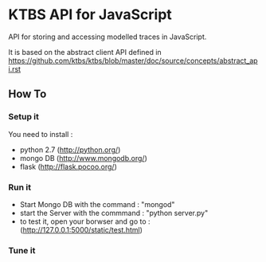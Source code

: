 KTBS API for JavaScript
=======================

API for storing and accessing modelled traces in JavaScript.

It is based on the abstract client API defined in
https://github.com/ktbs/ktbs/blob/master/doc/source/concepts/abstract_api.rst


How To 
-------

### Setup it

You need to install : 
*  python 2.7   (http://python.org/)
*  mongo DB 	 (http://www.mongodb.org/)
*  flask  		 (http://flask.pocoo.org/)

### Run it

* Start Mongo DB with the command : "mongod"
* start the Server with the commmand : "python server.py"
* to test it, open your borwser and go to : (http://127.0.0.1:5000/static/test.html)

### Tune it
